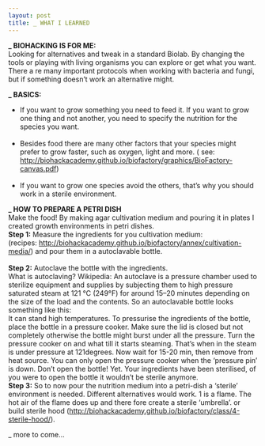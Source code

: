 ```yaml
---
layout: post
title: _ WHAT I LEARNED
---
```

<b>_ BIOHACKING IS FOR ME:</b><br>
Looking for alternatives and tweak in a standard Biolab. By changing the tools or playing with living organisms you can explore or get what you want. There a re many important protocols when working with bacteria and fungi, but if something doesn’t work an alternative might. 

<b>_ BASICS:</b><br>
- If you want to grow something you need to feed it. If you want to grow one thing and not another, you need to specify the nutrition for the species you want.<br><br>
- Besides food there are many other factors that your species might prefer to grow faster, such as oxygen, light and more. ( see: http://biohackacademy.github.io/biofactory/graphics/BioFactory-canvas.pdf)<br><br>
- If you want to grow one species avoid the others, that’s why you should work in a sterile environment. 

<b>_ HOW TO PREPARE A PETRI DISH</b><br>
Make the food! By making agar cultivation medium and pouring it in plates I created growth environments in petri dishes.<br>
<b>Step 1:</b> Measure the ingredients for you cultivation medium: <br>(recipes: http://biohackacademy.github.io/biofactory/annex/cultivation-media/) and pour them in a autoclavable bottle.<br><br>
<b>Step 2:</b> Autoclave the bottle with the ingredients.<br> What is autoclaving? Wikipedia: An autoclave is a pressure chamber used to sterilize equipment and supplies by subjecting them to high pressure saturated steam at 121 °C (249°F) for around 15–20 minutes depending on the size of the load and the contents.<img src="http://www.camlab.co.uk/images/thumbs/0009172.gif" alt="" style="float:right;" padding="10px"/> 
So an autoclavable bottle looks something like this:<br>
It can stand high temperatures. To pressurise the ingredients of the bottle, place the bottle in a pressure cooker. Make sure the lid is closed but not completely otherwise the bottle might burst under all the pressure. Turn the pressure cooker on and what till it starts steaming. That’s when in the steam is under pressure at 121degrees. Now wait for 15-20 min, then remove from heat source. You can only open the pressure cooker when the ‘pressure pin’ is down. Don’t open the bottle! Yet. Your ingredients have been sterilised, of you were to open the bottle it wouldn’t be sterile anymore.<br>
<b>Step 3:</b>  So to now pour the nutrition medium into a petri-dish a ‘sterile’ environment is needed. Different alternatives would work. 1 is a flame. The hot air of the flame does up and there fore create a sterile ‘umbrella’. 
 or build sterile hood (http://biohackacademy.github.io/biofactory/class/4-sterile-hood/).

_ more to come...
